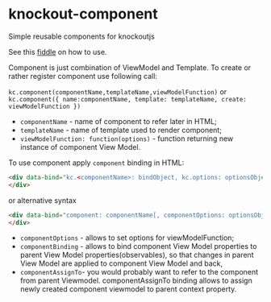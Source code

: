 knockout-component
==================

Simple reusable components for knockoutjs

See this [fiddle](http://jsfiddle.net/YdK6k/) on how to use.


Component is just combination of ViewModel and Template.
To create or rather register component use following call:

`kc.component(componentName,templateName,viewModelFunction)` 
 or
`kc.component({
      name:componentName,
      template: templateName,
      create: viewModelFunction
})`


* `componentName` - name of component to refer later in HTML;
* `templateName` - name of template used to render component;
* `viewModelFunction: function(options)` - function returning new instance of component View Model.

To use component apply `component` binding in HTML:
```HTML
<div data-bind="kc.<componentName>: bindObject, kc.options: optionsObject, kc.assign: assignToParentProperty">
</div>
```
or alternative syntax
```HTML
<div data-bind="component: componentName[, componentOptions: optionsObject][,componentBinding: bindObject][,componentAssignTo: assignToParentProperty]">
</div>
```
* `componentOptions` - allows to set options for viewModelFunction;
* `componentBinding` - allows to bind component View Model properties to parent View Model properties(observables),
                  so that changes in parent View Model are applied to component View Model and back,
* `componentAssignTo`- you would probably want to refer to the component from parent Viewmodel. componentAssignTo binding allows to assign newly created component viewmodel to parent context property.

  
                                        
                                         